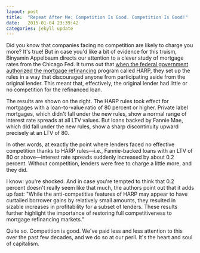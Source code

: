 ```yaml
---
layout: post
title:  "Repeat After Me: Competition Is Good. Competition Is Good!"
date:   2015-01-04 23:39:42
categories: jekyll update
---
```

Did you know that companies facing no competition are likely to charge you more? It's true! But in case you'd like a bit of evidence for this truism, Binyamin Appelbaum directs our attention to a clever study of mortgage rates from the Chicago Fed. It turns out that [when the federal government authorized the mortgage refinancing](http://) program called HARP, they set up the rules in a way that discouraged anyone from participating aside from the original lender. This meant that, effectively, the original lender had little or no competition for the refinanced loan.

The results are shown on the right. The HARP rules took effect for mortgages with a loan-to-value ratio of 80 percent or higher. Private label mortgages, which didn't fall under the new rules, show a normal range of interest rate spreads at all LTV values. But loans backed by Fannie Mae, which did fall under the new rules, show a sharp discontinuity upward precisely at an LTV of 80.

In other words, at exactly the point where lenders faced no effective competition thanks to HARP rules—i.e., Fannie-backed loans with an LTV of 80 or above—interest rate spreads suddenly increased by about 0.2 percent. Without competition, lenders were free to charge a little more, and they did.

I know: you're shocked. And in case you're tempted to think that 0.2 percent doesn't really seem like that much, the authors point out that it adds up fast: "While the anti-competitive features of HARP may appear to have curtailed borrower gains by relatively small amounts, they resulted in sizable increases in profitability for a subset of lenders. These results further highlight the importance of restoring full competitiveness to mortgage refinancing markets."

Quite so. Competition is good. We've paid less and less attention to this over the past few decades, and we do so at our peril. It's the heart and soul of capitalism.